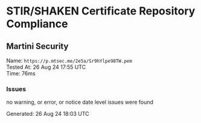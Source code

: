 # STIR/SHAKEN Certificate Repository Compliance

## Martini Security

Name: `https://p.mtsec.me/2e5a/Sr9hYlpe98TW.pem`\
Tested At: 26 Aug 24 17:55 UTC\
Time: 76ms

### Issues

no warning, or error, or notice date level issues were found

Generated: 26 Aug 24 18:03 UTC
